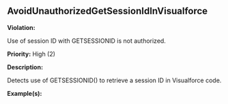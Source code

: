 AvoidUnauthorizedGetSessionIdInVisualforce[](#avoidunauthorizedgetsessionidinvisualforce)
------------------------------------------------------------------------------------------------------------------------------------------------------

**Violation:**

   Use of session ID with GETSESSIONID is not authorized.


**Priority:** High (2)

**Description:**

   Detects use of GETSESSIONID() to retrieve a session ID in Visualforce code.

**Example(s):**

   

